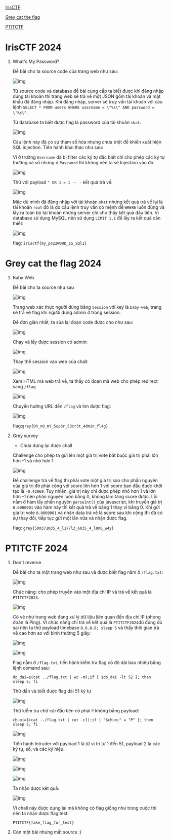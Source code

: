 [IrisCTF](https://github.com/dnamgithub33/Write_up_CTF_2024/tree/main?tab=readme-ov-file#irisctf-2024)

[Grey cat the flag](https://github.com/dnamgithub33/Write_up_CTF_2024/tree/main?tab=readme-ov-file#grey-cat-the-flag-2024)

[PTITCTF](https://github.com/dnamgithub33/Write_up_CTF_2024/tree/main?tab=readme-ov-file#ptitctf-2024)

# IrisCTF 2024
1. What's My Password?

    Đề bài cho ta source code của trang web như sau:
    
    ![img](https://github.com/dnamgithub33/Write_up_CTF_2024/blob/8507b91bde0dacf66b8a740bc335d421ce0ac7e5/image_iris/1.png)

    Từ source code và database đề bài cung cấp ta biết được khi đăng nhập đúng tài khoản thì trang web sẽ trả về một JSON gồm tài khoản và mật khẩu đã đăng nhập. Khi đăng nhập, server sẽ truy vấn tài khoản với câu lệnh ```SELECT * FROM users WHERE username = \"%s\" AND password = \"%s\"```.

    Từ database ta biết được flag là password của tài khoản ```skat```.
    
    ![img](https://github.com/dnamgithub33/Write_up_CTF_2024/blob/015ada975dfdc753782e42777e5cf646e1298ea0/image_iris/2.png)

    Câu lệnh này đã có sự tham số hóa nhưng chưa triệt để khiến xuất hiện SQL injection. Tiến hành khai thác như sau:

    Vì ở trường ```Username``` đã bị filter các ký tự đặc biệt chỉ cho phép các ký tự thường và số nhưng ở ```Password``` thì không nên ta sẽ Injection vào đó:

    ![img](https://github.com/dnamgithub33/Write_up_CTF_2024/blob/015ada975dfdc753782e42777e5cf646e1298ea0/image_iris/3.png)

    Thử với payload ```" OR 1 = 1 -- -``` kết quả trả về:

    ![img](https://github.com/dnamgithub33/Write_up_CTF_2024/blob/015ada975dfdc753782e42777e5cf646e1298ea0/image_iris/4.png)

    Mặc dù mình đã đăng nhập với tài khoản ```skat``` nhưng kết quả trả về lại là tài khoản ```root``` đó là do câu lệnh truy vấn có mệnh để ```WHERE``` luôn đúng và lấy ra toàn bộ tài khoản nhưng server chỉ cho thấy kết quả đầu tiên. Vì database sử dụng MySQL nên sử dụng ```LIMIT 1,1``` để lấy ra kết quả cần thiết:

    ![img](https://github.com/dnamgithub33/Write_up_CTF_2024/blob/015ada975dfdc753782e42777e5cf646e1298ea0/image_iris/5.png)

    flag: ```irisctf{my_p422W0RD_1S_SQl1}```
# Grey cat the flag 2024
1. Baby Web

    Đề bài cho ta source như sau

    ![img](https://github.com/dnamgithub33/Write_up_CTF_2024/blob/7df287f7c2fc34abeac2180dfbc2e03aad1261b1/image_grey/1.png)

    Trang web xác thực người dùng bằng ```session``` với key là ```baby-web```, trang sẽ trả về flag khi người dùng admin ở trong session.

    Để đơn giản nhất, ta sửa lại đoạn code được cho như sau:

    ![img](https://github.com/dnamgithub33/Write_up_CTF_2024/blob/7df287f7c2fc34abeac2180dfbc2e03aad1261b1/image_grey/2.png)

    Chạy và lấy được session có admin:

    ![img](https://github.com/dnamgithub33/Write_up_CTF_2024/blob/7df287f7c2fc34abeac2180dfbc2e03aad1261b1/image_grey/3.png)

    Thay thế session vào web của chall:

    ![img](https://github.com/dnamgithub33/Write_up_CTF_2024/blob/7df287f7c2fc34abeac2180dfbc2e03aad1261b1/image_grey/4.png)

    Xem HTML mà web trả về, ta thấy có đoạn mà web cho phép redirect sang ```/flag```

    ![img](https://github.com/dnamgithub33/Write_up_CTF_2024/blob/7df287f7c2fc34abeac2180dfbc2e03aad1261b1/image_grey/5.png)

    Chuyển hướng URL đến ```/flag``` và tìm được flag:

    ![img](https://github.com/dnamgithub33/Write_up_CTF_2024/blob/7df287f7c2fc34abeac2180dfbc2e03aad1261b1/image_grey/6.png)

    flag:```grey{0h_n0_mY_5up3r_53cr3t_4dm1n_fl4g}```
2. Grey survey
    
    * Chưa dựng lại được chall

    Challenge cho phép ta gửi lên một giá trị vote bắt buộc giá trị phải lớn hơn -1 và nhỏ hơn 1. 

    ![img](https://github.com/dnamgithub33/Write_up_CTF_2024/blob/f3fc6e8580a6105fe53d30f813f7a36b2e8c1048/image_grey/7.png)

    Để challenge trả về flag thì phải vote một giá trị sao cho phần nguyên của giá trị đó phải cộng với score lớn hơn 1 với score ban đầu được khởi tạo là ```-0.42069```. Tuy nhiên, giá trị này chỉ được phép nhỏ hơn 1 và lớn hơn -1 nên phần nguyên luôn bằng 0, không làm tăng score được. Lỗi nằm ở hàm lấy phần nguyên ```parseInt()``` của javascript, khi truyền giá trị ```0.0000001``` vào hàm này thì kết quả trả về bằng 1 thay vì bằng 0. Khi gửi giá trị vote ```0.0000001``` và nhận data trả về là score sau khi cộng thì đã có sự thay đổi, tiếp tục gửi một lần nữa và nhận được flag.

    flag: ```grey{50m371m35_4_l177l3_6035_4_l0n6_w4y}```

# PTITCTF 2024
1. Don't reverse

    Đề bài cho ta một trang web như sau và được biết flag nằm ở ```/flag.txt```:

    ![img](https://github.com/dnamgithub33/Write_up_CTF_2024/blob/fe0c7b58609be893160a39e0063eb43cc49e18b2/image_PTITCTF/1.png)

    Chức năng: cho phép truyền vào một địa chỉ IP và trả về kết quả là ```PTITCTF2024```.

    ![img](https://github.com/dnamgithub33/Write_up_CTF_2024/blob/fe0c7b58609be893160a39e0063eb43cc49e18b2/image_PTITCTF/1.png)

    Có vẻ như trang web đang xử lý dữ liệu liên quan đến địa chỉ IP (phỏng đoán là Ping). Vì chức năng chỉ trả về kết quả là  ```PTITCTF2024```dù đúng dù sai nên ta thử payload timebase ```8.8.8.8; sleep 5``` và thấy thời gian trả về cao hơn so với bình thường 5 giây:

    ![img](https://github.com/dnamgithub33/Write_up_CTF_2024/blob/c1a6fedf0342ebac12192a10b7e92aa070417e25/image_PTITCTF/3.png)

    ![img](https://github.com/dnamgithub33/Write_up_CTF_2024/blob/07719e8c203d1accc397875cb798556b00de4358/image_PTITCTF/4.png)

    Flag nằm ở ```/flag.txt```, tiến hành kiểm tra flag có độ dài bao nhiêu bằng lệnh comand sau: 

    ```do_dai=$(cat ../flag.txt | wc -m);if [ $do_dai -lt 52 ]; then   sleep 5; fi```

    Thử dần và biết được flag dài 51 ký tự

    ![img](https://github.com/dnamgithub33/Write_up_CTF_2024/blob/4f91c8b4c175cf60dbf8c33e86e9e96372b174c1/image_PTITCTF/5.png)

    Thử kiểm tra chữ cái đầu tiên có phải ```P``` không bằng payload:

    ```chuoi=$(cat ../flag.txt | cut -c1);if [ "$chuoi" = "P" ]; then   sleep 5; fi```

    ![img](https://github.com/dnamgithub33/Write_up_CTF_2024/blob/6d276a9e4eea39e5c5ade259a48b087532205b46/image_PTITCTF/7.png)

    Tiến hành Intruder với payload 1 là từ vị trí từ 1 đến 51, payload 2 là các ký tự, số, và các ký hiệu:

    ![ịmg](https://github.com/dnamgithub33/Write_up_CTF_2024/blob/1f77381bd55972c5dd814f7847fbcb397b07dee4/image_PTITCTF/8.png)

    ![img](https://github.com/dnamgithub33/Write_up_CTF_2024/blob/1f77381bd55972c5dd814f7847fbcb397b07dee4/image_PTITCTF/9.png)

    ![img](https://github.com/dnamgithub33/Write_up_CTF_2024/blob/75fbe1b53f58b5341ab94060d6bb4735b4ca3c4f/image_PTITCTF/10.png)

    Ta nhận được kết quả:

    ![img](https://github.com/dnamgithub33/Write_up_CTF_2024/blob/75fbe1b53f58b5341ab94060d6bb4735b4ca3c4f/image_PTITCTF/11.png)

    Vì chall này được dựng lại mà không có flag giống như trong cuộc thi nên ta nhận được flag test:

    ```PTITCTF{fake_flag_for_test}```
2. Còn một bài nhưng mất source :(


    
    
    




